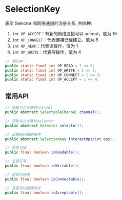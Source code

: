 # SelectionKey
表示 Selector 和网络通道的注册关系,  共四种:
1. `int OP_ACCEPT`：有新的网络连接可以 accept，值为 16
2. `int OP_CONNECT`：代表连接已经建立，值为 8
3. `int OP_READ`：代表读操作，值为 1
4. `int OP_WRITE`：代表写操作，值为 4
```java
// 源码中：
public static final int OP_READ = 1 << 0;
public static final int OP_WRITE = 1 << 2;
public static final int OP_CONNECT = 1 << 3;
public static final int OP_ACCEPT = 1 << 4;
```

## 常用API
```java
// 获取与之关联的channel
public abstract SelectableChannel channel();

// 获取与之关联的selector
public abstract Selector selector();

// 设置感兴趣的事件
public abstract SelectionKey interestOps(int ops);

// 是否可读
public final boolean isReadable();

// 是否可写
public final boolean isWritable();

// 是否可连接
public final boolean isConnectable();

// 是否可以接受请求
public final boolean isAcceptable();
```
